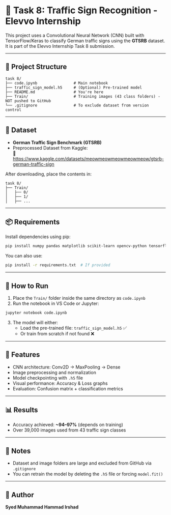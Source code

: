 
# 🚦 Task 8: Traffic Sign Recognition - Elevvo Internship

This project uses a Convolutional Neural Network (CNN) built with TensorFlow/Keras to classify German traffic signs using the **GTSRB** dataset. It is part of the Elevvo Internship Task 8 submission.

---

## 📂 Project Structure

```
task 8/
├── code.ipynb                # Main notebook
├── traffic_sign_model.h5     # (Optional) Pre-trained model
├── README.md                 # You're here
├── Train/                    # Training images (43 class folders) - NOT pushed to GitHub
└── .gitignore                # To exclude dataset from version control
```

---

## 🧠 Dataset

- **German Traffic Sign Benchmark (GTSRB)**
- Preprocessed Dataset from Kaggle:  
  🔗 https://www.kaggle.com/datasets/meowmeowmeowmeowmeow/gtsrb-german-traffic-sign
  

After downloading, place the contents in:

```
task 8/
├── Train/
│   ├── 0/
│   ├── 1/
│   ├── ...
```

---

## 📦 Requirements

Install dependencies using pip:

```bash
pip install numpy pandas matplotlib scikit-learn opencv-python tensorflow
```

You can also use:

```bash
pip install -r requirements.txt  # If provided
```

---

## 🚀 How to Run

1. Place the `Train/` folder inside the same directory as `code.ipynb`
2. Run the notebook in VS Code or Jupyter:

```bash
jupyter notebook code.ipynb
```

3. The model will either:
   - Load the pre-trained file: `traffic_sign_model.h5` ✅
   - Or train from scratch if not found ❌

---

## 🧪 Features

- CNN architecture: Conv2D → MaxPooling → Dense
- Image preprocessing and normalization
- Model checkpointing with `.h5` file
- Visual performance: Accuracy & Loss graphs
- Evaluation: Confusion matrix + classification metrics

---

## 📊 Results

- Accuracy achieved: **~94–97%** (depends on training)
- Over 39,000 images used from 43 traffic sign classes

---

## 📝 Notes

- Dataset and image folders are large and excluded from GitHub via `.gitignore`
- You can retrain the model by deleting the `.h5` file or forcing `model.fit()`

---

## 🏁 Author

**Syed Muhammad Hammad Irshad**  

